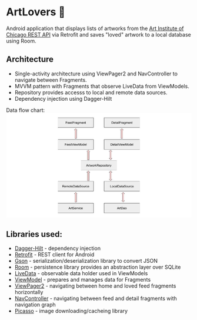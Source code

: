 # ArtLovers 🎨

Android application that displays lists of artworks from the [Art Institute of Chicago REST API](https://api.artic.edu/docs/) via Retrofit and saves "loved" artwork to a local database using Room.

## Architecture
- Single-activity architecture using ViewPager2 and NavController to navigate between Fragments.
- MVVM pattern with Fragments that observe LiveData from ViewModels.
- Repository provides accesss to local and remote data sources.
- Dependency injection using Dagger-Hilt

Data flow chart:
![](dataflow.jpg)

## Libraries used:
- [Dagger-Hilt](https://dagger.dev/hilt/) - dependency injection
- [Retrofit](https://square.github.io/retrofit/) - REST client for Android
- [Gson](https://github.com/google/gson) - serialization/deserialization library to convert JSON
- [Room](https://developer.android.com/jetpack/androidx/releases/room) - persistence library provides an abstraction layer over SQLite
- [LiveData](https://developer.android.com/reference/androidx/lifecycle/LiveData) - observable data holder used in ViewModels
- [ViewModel](https://developer.android.com/reference/androidx/lifecycle/ViewModel) - prepares and manages data for Fragments
- [ViewPager2](https://developer.android.com/reference/androidx/viewpager2/widget/ViewPager2) - navigating between home and loved feed fragments horizontally
- [NavController](https://developer.android.com/reference/androidx/navigation/NavController) - navigating between feed and detail fragments with navigation graph
- [Picasso](https://square.github.io/picasso/) - image downloading/cacheing library